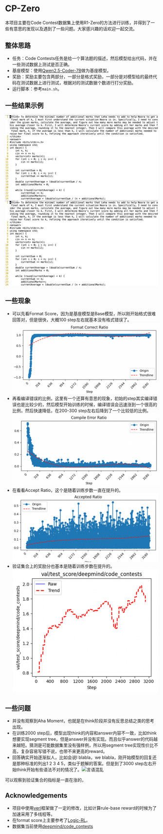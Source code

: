 # CP-Zero
本项目主要在Code Contest数据集上使用R1-Zero的方法进行训练，并得到了一些有意思的发现以及遇到了一些问题。大家感兴趣的话欢迎一起交流。

## 整体思路
+ 任务：Code Contests任务是给一个算法题的描述，然后模型给出代码，并在一些测试数据上测试是否正确。
+ 基座模型：使用[Qwen2.5-Coder-7B](https://huggingface.co/Qwen/Qwen2.5-Coder-7B)做为基座模型。
+ 奖励：奖励主要包含两部分，一部分是格式奖励，一部分是对模型给的最终代码在测试数据上进行测试，根据对的测试数据个数进行打分奖励。
+ 运行脚本：参考`main.sh`。

## 一些结果示例
![示例一](./images/result1.png)
![示例二](./images/result1.png)

## 一些现象
+ 可以先看Format Score，因为是基座模型是Base模型，所以刚开始格式很难回答对，但是很快，大概100 step左右就基本没有格式错误了。![Format Score](./images/format_score.png)
+ 再看编译错误的比例，这里有一个还算有意思的现象，初始的step其实编译错误也是比较少的，然后模型开始训练的时候，编译错误会迅速涨到一个很高的比例，然后快速降低，在200-300 step左右后降到了一个比较低的比例。![Compile Error](./images/compile_error.png)
+ 在看看Accept Ratio，这个是随着训练步数一直在提升的。![Accept](./images/accept.png)
+ 验证集合上的奖励分也基本是随着训练步数在提升的。![Valid Reward Score](./images/valid_reward_score.png)

## 一些问题
+ 并没有观察到Aha Moment，也就是在think阶段并没有反思总结之类的思考出现。
+ 在训练2000 step后，模型出现think的内容和answer内容不一致，比如think想要实现segment tree，但是answer并没有实现。而且似乎answer的代码越来越短。猜测是可能数据集里没有强样例，所以用segment tree实现性价比不高，复杂容易写错不说，也带不来更高的reward。
+ 回答确实开始逐渐拟人，比如会说I blabla，we blabla，刚开始模型的回复还是那种标准的列出1 2 3 4 5，类似于题解的答案。但是到了3000 step左右开始think开始有些语法不对的情况了。![言语混乱](./image/confused.png)


可以观察到验证集合的指标是一直在涨的，


## Acknowledgements
+ 项目中使用[verl](https://github.com/volcengine/verl)框架做了一定的修改，比如计算rule-base reward的时候为了加速采用了多线程等。
+ 在format score上主要参考了[Logic-RL](https://github.com/Unakar/Logic-RL)。
+ 数据集当前使用[deepmind/code_contests](https://huggingface.co/datasets/deepmind/code_contests)

